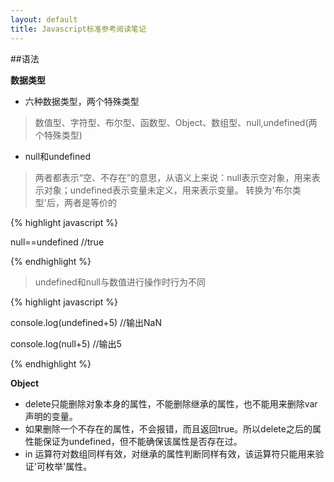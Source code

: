 ```yaml
---
layout: default
title: Javascript标准参考阅读笔记
---
```


##语法

**数据类型**

- 六种数据类型，两个特殊类型

> 数值型、字符型、布尔型、函数型、Object、数组型、null,undefined(两个特殊类型)

- null和undefined
> 两者都表示“空、不存在”的意思，从语义上来说：null表示空对象，用来表示对象；undefined表示变量未定义，用来表示变量。
> 转换为'布尔类型'后，两者是等价的

{% highlight javascript %}

null==undefined //true

{% endhighlight %}

> undefined和null与数值进行操作时行为不同

{% highlight javascript %}

console.log(undefined+5) //输出NaN

console.log(null+5) //输出5

{% endhighlight %}



**Object**

- delete只能删除对象本身的属性，不能删除继承的属性，也不能用来删除var声明的变量。
- 如果删除一个不存在的属性，不会报错，而且返回true。所以delete之后的属性能保证为undefined，但不能确保该属性是否存在过。
- in 运算符对数组同样有效，对继承的属性判断同样有效，该运算符只能用来验证'可枚举'属性。
